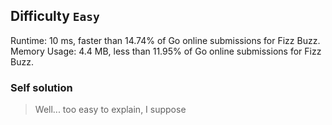 ## Difficulty `Easy`

Runtime: 10 ms, faster than 14.74% of Go online submissions for Fizz Buzz.
Memory Usage: 4.4 MB, less than 11.95% of Go online submissions for Fizz Buzz.

### Self solution

> Well... too easy to explain, I suppose
